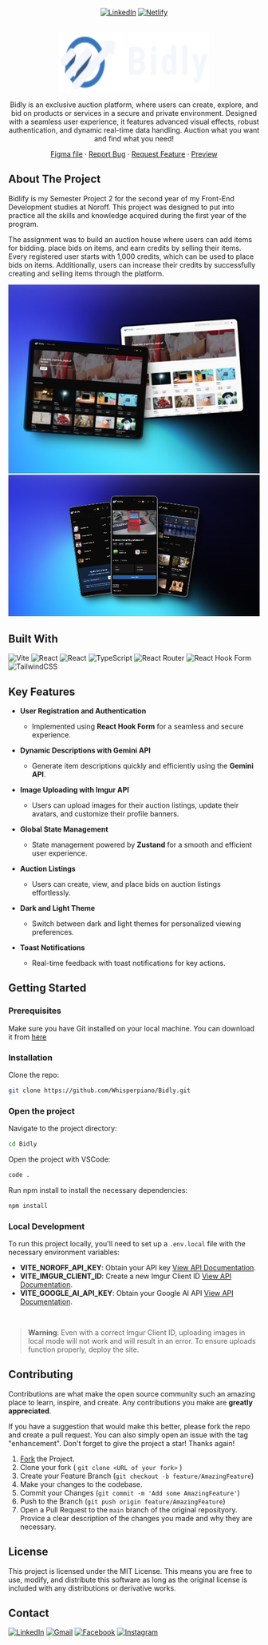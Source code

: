 <a name="readme-top"></a>

<div align="center">
  
[![LinkedIn][linkedin-shield]](https://www.linkedin.com/in/jes%C3%BAs-alberola-herrero-896b61189/)
[![Netlify](https://img.shields.io/badge/netlify-%23000000.svg?style=for-the-badge&logo=netlify&logoColor=#00C7B7)](https://bidlify.netlify.app/home)

  
</div>

<!-- PROJECT LOGO -->
<br />
<div align="center">
  <a href="https://bidlify.netlify.app/home">
    <img src="./src/assets/logo_dark.svg" alt="Logo" width="300" height="120">
  </a>

  <p>
  Bidly is an exclusive auction platform, where users can create, explore, and bid on products or services in a secure and private environment. Designed with a seamless user experience, it features advanced visual effects, robust authentication, and dynamic real-time data handling. Auction what you want and find what you need!
  
  </p>
  <p align="center">
    <a href="https://www.figma.com/design/nt0MH5obT13cPCzsMvu1zZ/Semester-Project-2?node-id=1-2&t=74LguUfaSPR6VYJV-1">Figma file</a>
    ·
    <a href="https://github.com/Whisperpiano/Bidly/issues">Report Bug</a>
    ·
    <a href="https://github.com/Whisperpiano/Bidly/issues">Request Feature</a>
      ·
    <a href="https://bidlify.netlify.app/home">Preview</a>
    <br />
  </p>
</div>

<!-- ABOUT THE PROJECT -->
## About The Project
Bidlify is my Semester Project 2 for the second year of my Front-End Development studies at Noroff. This project was designed to put into practice all the skills and knowledge acquired during the first year of the program.

The assignment was to build an auction house where users can add items for bidding. place bids on items, and earn credits by selling their items. Every registered user starts with 1,000 credits, which can be used to place bids on items. Additionally, users can increase their credits by successfully creating and selling items through the platform.

![Desktop screenshot](https://github.com/Whisperpiano/Bidly/blob/main/public/presentation1.jpeg)
![Mobile schreenshots](https://github.com/Whisperpiano/Bidly/blob/main/public/presentation2.jpeg)

## Built With

![Vite](https://img.shields.io/badge/vite-%23646CFF.svg?style=for-the-badge&logo=vite&logoColor=white)
![React](https://img.shields.io/badge/react-%2320232a.svg?style=for-the-badge&logo=react&logoColor=%2361DAFB)
![React](https://img.shields.io/badge/%20zustand-%2320232a.svg?style=for-the-badge&logo=react&logoColor=%2361DAFB)
![TypeScript](https://img.shields.io/badge/typescript-%23007ACC.svg?style=for-the-badge&logo=typescript&logoColor=white)
![React Router](https://img.shields.io/badge/React_Router-CA4245?style=for-the-badge&logo=react-router&logoColor=white)
![React Hook Form](https://img.shields.io/badge/React%20Hook%20Form-%23EC5990.svg?style=for-the-badge&logo=reacthookform&logoColor=white)
![TailwindCSS](https://img.shields.io/badge/tailwindcss-%2338B2AC.svg?style=for-the-badge&logo=tailwind-css&logoColor=white)

## Key Features

- **User Registration and Authentication**  
  - Implemented using **React Hook Form** for a seamless and secure experience.  

- **Dynamic Descriptions with Gemini API**  
  - Generate item descriptions quickly and efficiently using the **Gemini API**.  

- **Image Uploading with Imgur API**  
  - Users can upload images for their auction listings, update their avatars, and customize their profile banners.  

- **Global State Management**  
  - State management powered by **Zustand** for a smooth and efficient user experience.  

- **Auction Listings**  
  - Users can create, view, and place bids on auction listings effortlessly.  

- **Dark and Light Theme**  
  - Switch between dark and light themes for personalized viewing preferences.  

- **Toast Notifications**  
  - Real-time feedback with toast notifications for key actions.  

<!-- GETTING STARTED -->
## Getting Started

### Prerequisites

Make sure you have Git installed on your local machine. You can download it from [here](https://git-scm.com/downloads)

### Installation

Clone the repo:
   ```sh
   git clone https://github.com/Whisperpiano/Bidly.git
   ```
### Open the project

Navigate to the project directory:
   ```sh
   cd Bidly
   ```

Open the project with VSCode:
   ```sh
   code .
   ```

Run npm install to install the necessary dependencies:
   ```sh
   npm install
   ```

### Local Development

To run this project locally, you'll need to set up a `.env.local` file with the necessary environment variables:

- **VITE_NOROFF_API_KEY**: Obtain your API key [View API Documentation](https://docs.noroff.dev/docs/v2/about).
- **VITE_IMGUR_CLIENT_ID**: Create a new Imgur Client ID [View API Documentation](https://apidocs.imgur.com/).
- **VITE_GOOGLE_AI_API_KEY**: Obtain your Google AI API [View API Documentation](https://ai.google.dev/gemini-api/docs/api-key).

</br>

> **Warning**: 
> Even with a correct Imgur Client ID, uploading images in local mode will not work and will result in an error. To ensure uploads function properly, deploy the site.



## Contributing

Contributions are what make the open source community such an amazing place to learn, inspire, and create. Any contributions you make are **greatly appreciated**.

If you have a suggestion that would make this better, please fork the repo and create a pull request. You can also simply open an issue with the tag "enhancement".
Don't forget to give the project a star! Thanks again!

1. [Fork](https://github.com/Whisperpiano/Bidly/fork) the Project.
2. Clone your fork ( `git clone <URL of your fork>` )
3. Create your Feature Branch (`git checkout -b feature/AmazingFeature`)
4. Make your changes to the codebase.
5. Commit your Changes (`git commit -m 'Add some AmazingFeature'`)
6. Push to the Branch (`git push origin feature/AmazingFeature`)
7. Open a Pull Request to the `main` branch of the original reposityory. Provice a clear description of the changes you made and why they are necessary.

<!-- LICENSE -->
## License

This project is licensed under the MIT License. This means you are free to use, modify, and distribute this software as long as the original license is included with any distributions or derivative works.

<!-- CONTACT -->
## Contact

[![LinkedIn](https://img.shields.io/badge/linkedin-%230077B5.svg?style=for-the-badge&logo=linkedin&logoColor=white)](https://www.linkedin.com/in/jes%C3%BAs-alberola-herrero-896b61189/) 
[![Gmail](https://img.shields.io/badge/Gmail-D14836?style=for-the-badge&logo=gmail&logoColor=white)](mailto:jesusalberola90@gmail.com) 
[![Facebook](https://img.shields.io/badge/Facebook-%231877F2.svg?style=for-the-badge&logo=Facebook&logoColor=white)](https://www.facebook.com/jesus.alberolaherrero/) 
[![Instagram](https://img.shields.io/badge/Instagram-%23E4405F.svg?style=for-the-badge&logo=Instagram&logoColor=white)](https://www.instagram.com/whispers_piano/)

<!-- MARKDOWN LINKS & IMAGES -->
<!-- https://www.markdownguide.org/basic-syntax/#reference-style-links -->
[contributors-shield]: https://img.shields.io/github/contributors/othneildrew/Best-README-Template.svg?style=for-the-badge
[contributors-url]: https://github.com/othneildrew/Best-README-Template/graphs/contributors
[forks-shield]: https://img.shields.io/github/forks/othneildrew/Best-README-Template.svg?style=for-the-badge
[forks-url]: https://github.com/othneildrew/Best-README-Template/network/members
[stars-shield]: https://img.shields.io/github/stars/othneildrew/Best-README-Template.svg?style=for-the-badge
[stars-url]: https://github.com/othneildrew/Best-README-Template/stargazers
[issues-shield]: https://img.shields.io/github/issues/othneildrew/Best-README-Template.svg?style=for-the-badge
[issues-url]: https://github.com/othneildrew/Best-README-Template/issues
[license-shield]: https://img.shields.io/github/license/othneildrew/Best-README-Template.svg?style=for-the-badge
[license-url]: https://github.com/othneildrew/Best-README-Template/blob/master/LICENSE.txt
[linkedin-shield]: https://img.shields.io/badge/-LinkedIn-black.svg?style=for-the-badge&logo=linkedin&colorB=555
[linkedin-url]: https://linkedin.com/in/othneildrew
[product-screenshot]: images/screenshot.png
[Next.js]: https://img.shields.io/badge/next.js-000000?style=for-the-badge&logo=nextdotjs&logoColor=white
[Next-url]: https://nextjs.org/
[React.js]: https://img.shields.io/badge/React-20232A?style=for-the-badge&logo=react&logoColor=61DAFB
[React-url]: https://reactjs.org/
[Vue.js]: https://img.shields.io/badge/Vue.js-35495E?style=for-the-badge&logo=vuedotjs&logoColor=4FC08D
[Vue-url]: https://vuejs.org/
[Angular.io]: https://img.shields.io/badge/Angular-DD0031?style=for-the-badge&logo=angular&logoColor=white
[Angular-url]: https://angular.io/
[Svelte.dev]: https://img.shields.io/badge/Svelte-4A4A55?style=for-the-badge&logo=svelte&logoColor=FF3E00
[Svelte-url]: https://svelte.dev/
[Laravel.com]: https://img.shields.io/badge/Laravel-FF2D20?style=for-the-badge&logo=laravel&logoColor=white
[Laravel-url]: https://laravel.com
[Bootstrap.com]: https://img.shields.io/badge/Bootstrap-563D7C?style=for-the-badge&logo=bootstrap&logoColor=white
[Bootstrap-url]: https://getbootstrap.com
[JQuery.com]: https://img.shields.io/badge/jQuery-0769AD?style=for-the-badge&logo=jquery&logoColor=white
[JQuery-url]: https://jquery.com 
